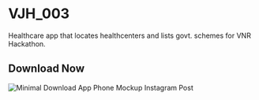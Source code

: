 # VJH_003
Healthcare app that locates healthcenters and lists govt. schemes for VNR Hackathon.
## Download Now
![Minimal Download App Phone Mockup Instagram Post](https://user-images.githubusercontent.com/78028212/147902601-5d49239d-9564-4161-9e3a-0a1e9787d915.png)
